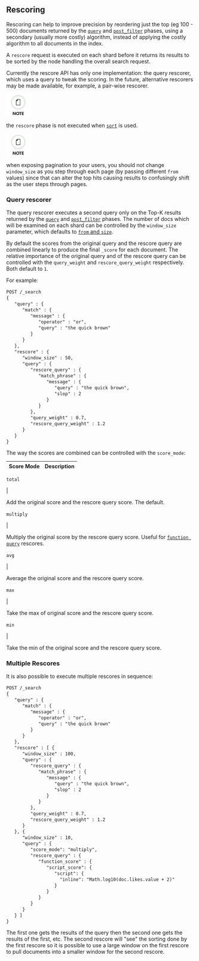 ## Rescoring

Rescoring can help to improve precision by reordering just the top (eg 100 - 500) documents returned by the [`query`](search-request-query.html "Query") and [`post_filter`](search-request-post-filter.html "Post filter") phases, using a secondary (usually more costly) algorithm, instead of applying the costly algorithm to all documents in the index.

A `rescore` request is executed on each shard before it returns its results to be sorted by the node handling the overall search request.

Currently the rescore API has only one implementation: the query rescorer, which uses a query to tweak the scoring. In the future, alternative rescorers may be made available, for example, a pair-wise rescorer.

![Note](images/icons/note.png)

the `rescore` phase is not executed when [`sort`](search-request-sort.html "Sort") is used.

![Note](images/icons/note.png)

when exposing pagination to your users, you should not change `window_size` as you step through each page (by passing different `from` values) since that can alter the top hits causing results to confusingly shift as the user steps through pages.

### Query rescorer

The query rescorer executes a second query only on the Top-K results returned by the [`query`](search-request-query.html "Query") and [`post_filter`](search-request-post-filter.html "Post filter") phases. The number of docs which will be examined on each shard can be controlled by the `window_size` parameter, which defaults to [`from` and `size`](search-request-from-size.html "From / Size").

By default the scores from the original query and the rescore query are combined linearly to produce the final `_score` for each document. The relative importance of the original query and of the rescore query can be controlled with the `query_weight` and `rescore_query_weight` respectively. Both default to `1`.

For example:
    
    
    POST /_search
    {
       "query" : {
          "match" : {
             "message" : {
                "operator" : "or",
                "query" : "the quick brown"
             }
          }
       },
       "rescore" : {
          "window_size" : 50,
          "query" : {
             "rescore_query" : {
                "match_phrase" : {
                   "message" : {
                      "query" : "the quick brown",
                      "slop" : 2
                   }
                }
             },
             "query_weight" : 0.7,
             "rescore_query_weight" : 1.2
          }
       }
    }

The way the scores are combined can be controlled with the `score_mode`:

Score Mode | Description  
---|---  
  
`total`

| 

Add the original score and the rescore query score. The default.  
  
`multiply`

| 

Multiply the original score by the rescore query score. Useful for [`function query`](query-dsl-function-score-query.html "Function Score Query") rescores.  
  
`avg`

| 

Average the original score and the rescore query score.  
  
`max`

| 

Take the max of original score and the rescore query score.  
  
`min`

| 

Take the min of the original score and the rescore query score.  
  
### Multiple Rescores

It is also possible to execute multiple rescores in sequence:
    
    
    POST /_search
    {
       "query" : {
          "match" : {
             "message" : {
                "operator" : "or",
                "query" : "the quick brown"
             }
          }
       },
       "rescore" : [ {
          "window_size" : 100,
          "query" : {
             "rescore_query" : {
                "match_phrase" : {
                   "message" : {
                      "query" : "the quick brown",
                      "slop" : 2
                   }
                }
             },
             "query_weight" : 0.7,
             "rescore_query_weight" : 1.2
          }
       }, {
          "window_size" : 10,
          "query" : {
             "score_mode": "multiply",
             "rescore_query" : {
                "function_score" : {
                   "script_score": {
                      "script": {
                        "inline": "Math.log10(doc.likes.value + 2)"
                      }
                   }
                }
             }
          }
       } ]
    }

The first one gets the results of the query then the second one gets the results of the first, etc. The second rescore will "see" the sorting done by the first rescore so it is possible to use a large window on the first rescore to pull documents into a smaller window for the second rescore.
